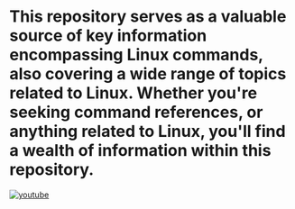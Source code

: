 <H1>This repository serves as a valuable source of key information encompassing Linux commands, also covering a wide range of topics related to Linux. Whether you're seeking command references, or anything related to Linux, you'll find a wealth of information within this repository.</H1>

[![youtube](https://www.flaticon.com/free-icon/youtube_174883?term=youtube&page=1&position=4&origin=search&related_id=174883)](https://www.youtube.com/@FazeNCode)







